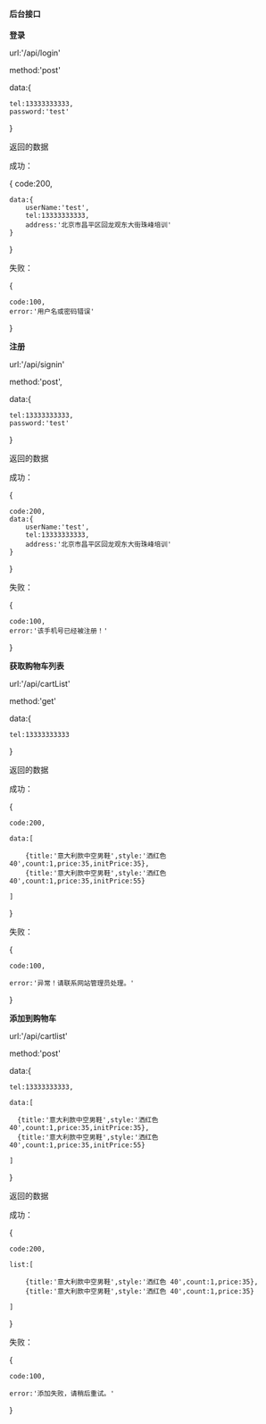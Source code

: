 #### 后台接口
**登录**

url:'/api/login'

method:'post'

data:{

    tel:13333333333,
    password:'test'
    
}

返回的数据

成功：

{
    code:200,
    
    data:{
        userName:'test',
        tel:13333333333,
        address:'北京市昌平区回龙观东大街珠峰培训'
    }
    
}

失败：

{

    code:100,
    error:'用户名或密码错误'
    
}

**注册**

url:'/api/signin'

method:'post',

data:{

    tel:13333333333,
    password:'test'
    
}

返回的数据

成功：

{

    code:200,
    data:{
        userName:'test',
        tel:13333333333,
        address:'北京市昌平区回龙观东大街珠峰培训'
    }
    
}

失败：

{

    code:100,
    error:'该手机号已经被注册！'
    
}

**获取购物车列表**

url:'/api/cartList'

method:'get'

data:{
    
    tel:13333333333
    
}

返回的数据

成功：

{

    code:200,
    
    data:[
        
        {title:'意大利款中空男鞋',style:'洒红色 40',count:1,price:35,initPrice:35},
        {title:'意大利款中空男鞋',style:'洒红色 40',count:1,price:35,initPrice:55}
        
    ]

}

失败：

{

    code:100,
    
    error:'异常！请联系网站管理员处理。'

}


**添加到购物车**

url:'/api/cartlist'

method:'post'

data:{
    
    tel:13333333333,
    
    data:[
    
      {title:'意大利款中空男鞋',style:'洒红色 40',count:1,price:35,initPrice:35},
      {title:'意大利款中空男鞋',style:'洒红色 40',count:1,price:35,initPrice:55}
    
    ]
    
}

返回的数据

成功：

{

    code:200,
    
    list:[
        
        {title:'意大利款中空男鞋',style:'洒红色 40',count:1,price:35},
        {title:'意大利款中空男鞋',style:'洒红色 40',count:1,price:35}
        
    ]

}


失败：

{

    code:100,
    
    error:'添加失败，请稍后重试。'

}

